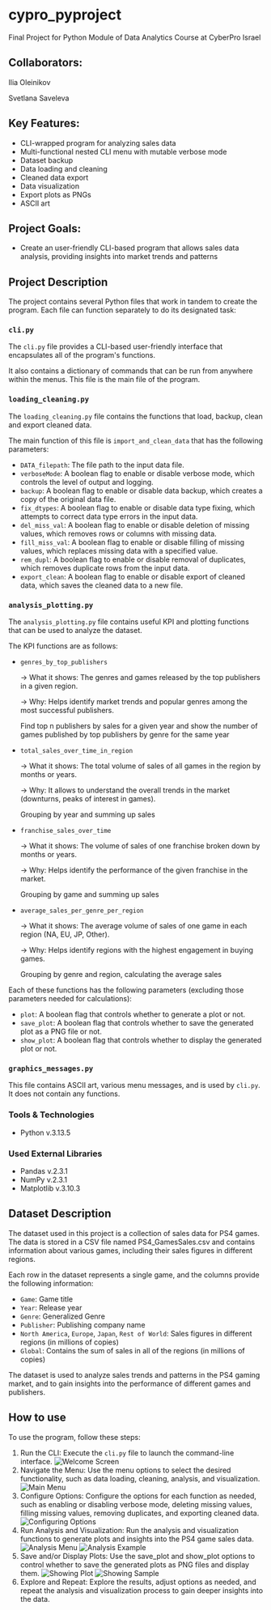 # cypro_pyproject
Final Project for Python Module of Data Analytics Course at CyberPro Israel
## Collaborators:
Ilia Oleinikov

Svetlana Saveleva

## Key Features:
- CLI-wrapped program for analyzing sales data
- Multi-functional nested CLI menu with mutable verbose mode
- Dataset backup
- Data loading and cleaning
- Cleaned data export
- Data visualization
- Export plots as PNGs
- ASCII art

## Project Goals:
- Create an user-friendly CLI-based program that allows sales data analysis, providing insights into market trends and patterns

## Project Description
The project contains several Python files that work in tandem to create the program. Each file can function separately to do its designated task:

### `cli.py`
The `cli.py` file provides a CLI-based user-friendly interface that encapsulates all of the program's functions.

It also contains a dictionary of commands that can be run from anywhere within the menus. This file is the main file of the program.

### `loading_cleaning.py`
The `loading_cleaning.py` file contains the functions that load, backup, clean and export cleaned data.

The main function of this file is `import_and_clean_data` that has the following parameters:
- `DATA_filepath`: The file path to the input data file.
- `verboseMode`: A boolean flag to enable or disable verbose mode, which controls the level of output and logging.
- `backup`: A boolean flag to enable or disable data backup, which creates a copy of the original data file.
- `fix_dtypes`: A boolean flag to enable or disable data type fixing, which attempts to correct data type errors in the input data.
- `del_miss_val`: A boolean flag to enable or disable deletion of missing values, which removes rows or columns with missing data.
- `fill_miss_val`: A boolean flag to enable or disable filling of missing values, which replaces missing data with a specified value.
- `rem_dupl`: A boolean flag to enable or disable removal of duplicates, which removes duplicate rows from the input data.
- `export_clean`: A boolean flag to enable or disable export of cleaned data, which saves the cleaned data to a new file.

### `analysis_plotting.py`
The `analysis_plotting.py` file contains useful KPI and plotting functions that can be used to analyze the dataset.

The KPI functions are as follows:
- `genres_by_top_publishers`

    → What it shows: The genres and games released by the top publishers in a given region.
    
    → Why: Helps identify market trends and popular genres among the most successful publishers.
    
    Find top n publishers by sales for a given year and show the number of games published by top publishers by genre for the same year

- `total_sales_over_time_in_region`

    → What it shows: The total volume of sales of all games in the region by months or years.
    
    → Why: It allows to understand the overall trends in 
    the market (downturns, peaks of interest in games).
    
    Grouping by year and summing up sales

- `franchise_sales_over_time`

    → What it shows: The volume of sales of one franchise broken down by months or years.
    
    → Why: Helps identify the performance of the given franchise in the market.
    
    Grouping by game and summing up sales

- `average_sales_per_genre_per_region`

    → What it shows: The average volume of sales of one game in each region (NA, EU, JP, Other).
    
    → Why: Helps identify regions with the highest engagement in buying games.
    
    Grouping by genre and region, calculating the average sales

Each of these functions has the following parameters (excluding those parameters needed for calculations):

-  `plot`: A boolean flag that controls whether to generate a plot or not.
-  `save_plot`: A boolean flag that controls whether to save the generated plot as a PNG file or not.
-  `show_plot`: A boolean flag that controls whether to display the generated plot or not.

### `graphics_messages.py` 
This file contains ASCII art, various menu messages, and is used by `cli.py`. It does not contain any functions.

### Tools & Technologies
- Python v.3.13.5

### Used External Libraries
- Pandas v.2.3.1
- NumPy v.2.3.1
- Matplotlib v.3.10.3

## Dataset Description
The dataset used in this project is a collection of sales data for PS4 games. The data is stored in a CSV file named PS4_GamesSales.csv and contains information about various games, including their sales figures in different regions.

Each row in the dataset represents a single game, and the columns provide the following information:

- `Game`: Game title
- `Year`: Release year
- `Genre`: Generalized Genre
- `Publisher`: Publishing company name
- `North America`, `Europe`, `Japan`, `Rest of World`: Sales figures in different regions (in millions of copies)
- `Global`: Contains the sum of sales in all of the regions (in millions of copies)

The dataset is used to analyze sales trends and patterns in the PS4 gaming market, and to gain insights into the performance of different games and publishers.

## How to use
To use the program, follow these steps:

1. Run the CLI: Execute the `cli.py` file to launch the command-line interface.
![Welcome Screen](pics/welcomescreen.jpg)
2. Navigate the Menu: Use the menu options to select the desired functionality, such as data loading, cleaning, analysis, and visualization.
![Main Menu](pics/mainmenu.jpg)
3. Configure Options: Configure the options for each function as needed, such as enabling or disabling verbose mode, deleting missing values, filling missing values, removing duplicates, and exporting cleaned data.
![Configuring Options](pics/configuring.jpg)
4. Run Analysis and Visualization: Run the analysis and visualization functions to generate plots and insights into the PS4 game sales data.
![Analysis Menu](pics/analysismenu.jpg)
![Analysis Example](pics/analysisexample.jpg)
5. Save and/or Display Plots: Use the save_plot and show_plot options to control whether to save the generated plots as PNG files and display them.
![Showing Plot](pics/plotexample.jpg)
![Showing Sample](pics/sampleexample.jpg)
6. Explore and Repeat: Explore the results, adjust options as needed, and repeat the analysis and visualization process to gain deeper insights into the data.